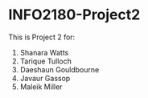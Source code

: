 # INFO2180-Project2

This is Project 2 for:
1. Shanara Watts
2. Tarique Tulloch
3. Daeshaun Gouldbourne
4. Javaur Gassop
5. Maleik Miller
